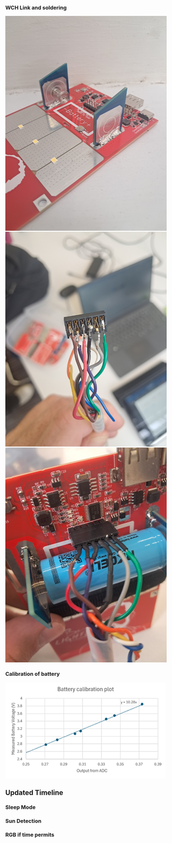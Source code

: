 ### WCH Link and soldering 
<img src="assets/1000021807.jpg" alt="Alt Text" > 


<img src="assets/1000021691.jpg" alt="Alt Text" > 


<img src="assets/1000021693.jpg" alt="Alt Text" > 


### Calibration of battery 
<img src="assets/calibgraph.png" alt="Alt Text" width="500" height="300"> 



## Updated Timeline
### Sleep Mode
### Sun Detection
### RGB if time permits

